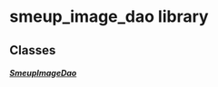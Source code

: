 


# smeup_image_dao library











## Classes

##### [SmeupImageDao](../smeup_daos_smeup_image_dao/SmeupImageDao-class.md)



 















